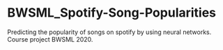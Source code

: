 # BWSML_Spotify-Song-Popularities
Predicting the popularity of songs on spotify by using neural networks. Course project BWSML 2020.
